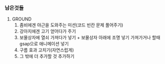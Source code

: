 ### 남은것들

1. GROUND
   1. 좀비에겐 야근을 도와주는 미션(코드 빈칸 문제 풀어주기)
   2. 강아지에겐 고기 얻어다가 주기
   3. 보물상자에 열쇠 가져다가 넣기 + 보물상자 아래에 조명 넣기
      가져가거나 할때 gsap으로 애니메이션 넣기
   4. 구름 효과 고치기(자연스럽게)
   5. 그 밖에 더 추가할 것 추가하기
